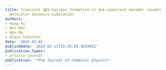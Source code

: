 ```yaml
---
title: Transient $β$-hairpin formation in $α$-synuclein monomer revealed by coarse-grained
  molecular dynamics simulation
authors:
- Hang Yu
- Wei Han
- Wen Ma
- Klaus Schulten
date: '2015-01-01'
publishDate: '2025-02-11T15:35:59.161995Z'
publication_types:
- article-journal
publication: '*The Journal of chemical physics*'
---
```

